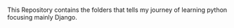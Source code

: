 #
This Repository contains the folders that tells my journey of learning python focusing mainly Django.

